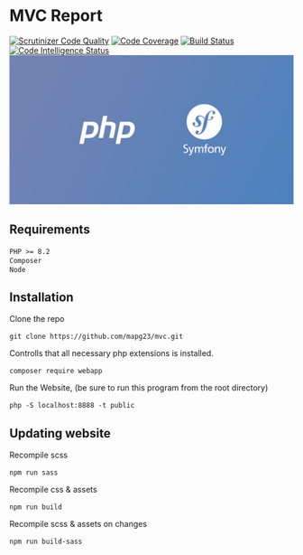 # MVC Report

[![Scrutinizer Code Quality](https://scrutinizer-ci.com/g/mapg23/mvc/badges/quality-score.png?b=main)](https://scrutinizer-ci.com/g/mapg23/mvc/?branch=main)
[![Code Coverage](https://scrutinizer-ci.com/g/mapg23/mvc/badges/coverage.png?b=main)](https://scrutinizer-ci.com/g/mapg23/mvc/?branch=main)
[![Build Status](https://scrutinizer-ci.com/g/mapg23/mvc/badges/build.png?b=main)](https://scrutinizer-ci.com/g/mapg23/mvc/build-status/main)
[![Code Intelligence Status](https://scrutinizer-ci.com/g/mapg23/mvc/badges/code-intelligence.svg?b=main)](https://scrutinizer-ci.com/code-intelligence)
![alt text](/public/img/github-picture.jpg)

## Requirements
    PHP >= 8.2
    Composer
    Node

## Installation
Clone the repo
```
git clone https://github.com/mapg23/mvc.git
```

Controlls that all necessary php extensions is installed.
```
composer require webapp
```

Run the Website, (be sure to run this program from the root directory)
```
php -S localhost:8888 -t public
```

## Updating website

Recompile scss
```
npm run sass
```

Recompile css & assets
```
npm run build
```

Recompile scss & assets on changes
```
npm run build-sass
```